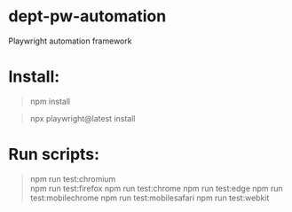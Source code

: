# dept-pw-automation
Playwright automation framework

# Install:

> npm install

> npx playwright@latest install

# Run scripts:

> npm run test:chromium          
> npm run test:firefox
> npm run test:chrome
> npm run test:edge
> npm run test:mobilechrome
> npm run test:mobilesafari
> npm run test:webkit
